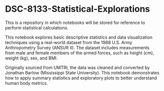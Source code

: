 # DSC-8133-Statistical-Explorations
This is a repository in which notebooks will be stored for reference to perform statistical calculations. 

This notebook explores basic descriptive statistics and data visualization techniques using a real-world dataset from the 1988 U.S. Army Anthropometry Survey (ANSUR II). The dataset includes measurements from male and female members of the armed forces, such as height (cm), weight (kg), sex, and BMI.

Originally sourced from UMTRI, the data was cleaned and converted by Jonathan Barlow (Mississippi State University). This notebook demonstrates how to apply summary statistics and exploratory plots to better understand human body metrics.
